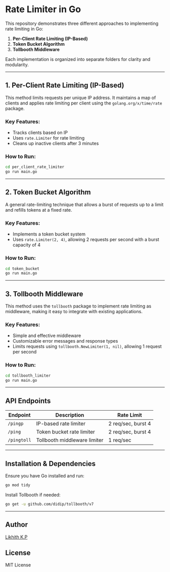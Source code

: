 # Rate Limiter in Go

This repository demonstrates three different approaches to implementing rate limiting in Go:

1. **Per-Client Rate Limiting (IP-Based)**
2. **Token Bucket Algorithm**
3. **Tollbooth Middleware**

Each implementation is organized into separate folders for clarity and modularity.

---

## 1. Per-Client Rate Limiting (IP-Based)

This method limits requests per unique IP address. It maintains a map of clients and applies rate limiting per client using the `golang.org/x/time/rate` package.

### Key Features:
- Tracks clients based on IP
- Uses `rate.Limiter` for rate limiting
- Cleans up inactive clients after 3 minutes

### How to Run:
```sh
cd per_client_rate_limiter
go run main.go
```

---

## 2. Token Bucket Algorithm

A general rate-limiting technique that allows a burst of requests up to a limit and refills tokens at a fixed rate.

### Key Features:
- Implements a token bucket system
- Uses `rate.Limiter(2, 4)`, allowing 2 requests per second with a burst capacity of 4

### How to Run:
```sh
cd token_bucket
go run main.go
```

---

## 3. Tollbooth Middleware

This method uses the `tollbooth` package to implement rate limiting as middleware, making it easy to integrate with existing applications.

### Key Features:
- Simple and effective middleware
- Customizable error messages and response types
- Limits requests using `tollbooth.NewLimiter(1, nil)`, allowing 1 request per second

### How to Run:
```sh
cd tollbooth_limiter
go run main.go
```

---

## API Endpoints

| Endpoint        | Description                        | Rate Limit |
|---------------|--------------------------------|------------|
| `/pingp`      | IP-based rate limiter         | 2 req/sec, burst 4 |
| `/ping`       | Token bucket rate limiter     | 2 req/sec, burst 4 |
| `/pingtoll`   | Tollbooth middleware limiter  | 1 req/sec |

---

## Installation & Dependencies

Ensure you have Go installed and run:
```sh
go mod tidy
```

Install Tollbooth if needed:
```sh
go get -u github.com/didip/tollbooth/v7
```

---

## Author
[Likhith K.P](https://github.com/likhithkp)

## License
MIT License
